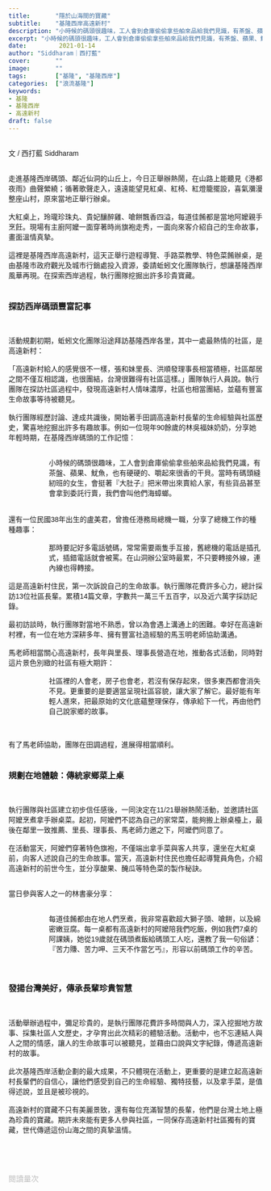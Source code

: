 ```yaml
---
title:       "隱於山海間的寶藏"
subtitle:    "基隆西岸高遠新村"
description: "小時候的碼頭很趣味，工人會到倉庫偷偷拿些舶來品給我們見識，有茶盤、蘋果、魷魚，也有硬硬的、嚼起來很香的干貝。當時有碼頭縫紉班的女生，會挺著『大肚子』把米帶出來賣給人家，有些貨品甚至會拿到委託行賣，我們會叫他們海蟑螂..."
excerpt: "小時候的碼頭很趣味，工人會到倉庫偷偷拿些舶來品給我們見識，有茶盤、蘋果、魷魚，也有硬硬的、嚼起來很香的干貝。當時有碼頭縫紉班的女生，會挺著『大肚子』把米帶出來賣給人家，有些貨品甚至會拿到委託行賣，我們會叫他們海蟑螂..."
date:         2021-01-14
author: "Siddharam｜西打藍"
cover:       ""
image:       ""
tags:        ["基隆", "基隆西岸"]
categories:  ["浪流基隆"]
keywords:
- 基隆
- 基隆西岸
- 高遠新村
draft: false
---
```


<article style="font-family: 'Noto Sans TC', '微軟正黑體', sans-serif; font-weight: 300;">

<br>文 / 西打藍 Siddharam<br><br>

走進基隆西岸碼頭、鄰近仙洞的山丘上，今日正舉辦熱鬧，在山路上能聽見《港都夜雨》曲聲縈繞；循著歌聲走入，遠遠能望見紅桌、紅椅、紅燈籠擺設，喜氣瀰漫整座山村，原來當地正舉行辦桌。<br><br>
大紅桌上，玲瓏珍珠丸、貴妃釀醉雞、嗆餅飄香四溢，每道佳餚都是當地阿嬤親手烹飪。現場有主廚阿嬤一面穿著時尚旗袍走秀，一面向來客介紹自己的生命故事，畫面溫情真摯。<br><br>
這裡是基隆西岸高遠新村，這天正舉行遊程導覽、手路菜教學、特色菜餚辦桌，是由基隆市政府觀光及城市行銷處投入資源，委請蚯蚓文化團隊執行，想讓基隆西岸風華再現。在探索西岸過程，執行團隊挖掘出許多珍貴寶藏。<br><br>

<h3 class="article-h1-color">探訪西岸碼頭豐富記事</h3><br>

活動規劃初期，蚯蚓文化團隊沿途拜訪基隆西岸各里，其中一處最熱情的社區，是高遠新村：<br><br>
「高遠新村給人的感覺很不一樣，張和妹里長、洪順發理事長相當積極，社區鄰居之間不僅互相認識，也很團結，台灣很難得有社區這樣。」團隊執行人員說。執行團隊在探訪社區過程中，發現高遠新村人情味濃厚，社區也相當團結，並蘊有豐富生命故事等待被聽見。<br><br>
執行團隊經歷討論、達成共識後，開始著手田調高遠新村長輩的生命經驗與社區歷史，驚喜地挖掘出許多有趣故事。例如一位現年90餘歲的林吳福妹奶奶，分享她年輕時期，在基隆西岸碼頭的工作記憶：<br><br>
<div style="padding-left: 80px;">小時候的碼頭很趣味，工人會到倉庫偷偷拿些舶來品給我們見識，有茶盤、蘋果、魷魚，也有硬硬的、嚼起來很香的干貝。當時有碼頭縫紉班的女生，會挺著『大肚子』把米帶出來賣給人家，有些貨品甚至會拿到委託行賣，我們會叫他們海蟑螂。</div><br><br>
還有一位民國38年出生的盧美君，曾擔任港務局總機一職，分享了總機工作的種種趣事：<br><br>
<div style="padding-left: 80px;">那時要記好多電話號碼，常常需要兩隻手互接，舊總機的電話是插孔式，插錯電話就會被罵。在山洞辦公室時最累，不只要轉接外線，連內線也得轉接。<br><br></div>
這是高遠新村住民，第一次訴說自己的生命故事。執行團隊花費許多心力，總計採訪13位社區長輩。累積14篇文章，字數共一萬三千五百字，以及近六萬字採訪記錄。<br><br>
最初訪談時，執行團隊對當地不熟悉，曾以為會遇上溝通上的困難。幸好在高遠新村裡，有一位在地方深耕多年、擁有豐富社造經驗的馬玉明老師協助溝通。<br><br>
馬老師相當關心高遠新村，長年與里長、理事長營造在地，推動各式活動，同時對這片景色別緻的社區有極大期許：<br><br>

<div style="padding-left: 80px;">社區裡的人會老，房子也會老，若沒有保存起來，很多東西都會消失不見。更重要的是要適當呈現社區容貌，讓大家了解它。最好能有年輕人進來，把最原始的文化底蘊整理保存，傳承給下一代，再由他們自己說家鄉的故事。</div><br><br>

有了馬老師協助，團隊在田調過程，進展得相當順利。<br><br>

<h3 class="article-h1-color">規劃在地體驗：傳統家鄉菜上桌</h3><br>

執行團隊與社區建立初步信任感後，一同決定在11/21舉辦熱鬧活動，並邀請社區阿嬤烹煮拿手辦桌菜。起初，阿嬤們不認為自己的家常菜，能夠搬上辦桌檯上，最後在鄰里一致推薦、里長、理事長、馬老師力邀之下，阿嬤們同意了。<br><br>
在活動當天，阿嬤們穿著特色旗袍，不僅端出拿手菜與客人共享，還坐在大紅桌前，向客人述說自己的生命故事。當天，高遠新村住民也擔任起導覽員角色，介紹高遠新村的前世今生，並分享酸果、醃瓜等特色菜的製作秘訣。<br><br>

當日參與客人之一的林書豪分享：<br><br>

<div style="padding-left: 80px;">每道佳餚都由在地人們烹煮，我非常喜歡超大獅子頭、嗆餅，以及綿密嫩豆腐。每一桌都有高遠新村的阿嬤陪我們吃飯，例如我們7桌的阿課姨，她從19歲就在碼頭煮飯給碼頭工人吃，還教了我一句俗諺：『苦力賺、苦力呷、三天不作當乞丐』，形容以前碼頭工作的辛苦。</div><br><br>

<h3 class="article-h1-color">發揚台灣美好，傳承長輩珍貴智慧</h3><br>

活動舉辦過程中，彌足珍貴的，是執行團隊花費許多時間與人力，深入挖掘地方故事、採集社區人文歷史，才孕育出此次精彩的體驗活動。活動中，也不忘連結人與人之間的情感，讓人的生命故事可以被聽見，並藉由口說與文字紀錄，傳遞高遠新村的故事。<br><br>
此次基隆西岸活動企劃的最大成果，不只體現在活動上，更重要的是建立起高遠新村長輩們的自信心，讓他們感受到自己的生命經驗、獨特技藝，以及拿手菜，是值得述說，並且是被珍視的。<br><br>
高遠新村的寶藏不只有美麗景致，還有每位充滿智慧的長輩，他們是台灣土地上極為珍貴的寶藏。期許未來能有更多人參與社區，一同保存高遠新村社區獨有的寶藏，世代傳遞這份山海之間的真摯溫情。<br><br>


<br><br>
</article>

<div style="color: #bfbfbf; font-size: 15px;" id="busuanzi_container_page_pv">
  閱讀量<span id="busuanzi_value_page_pv"></span>次
</div>

<script src="../../js/post.js"></script>